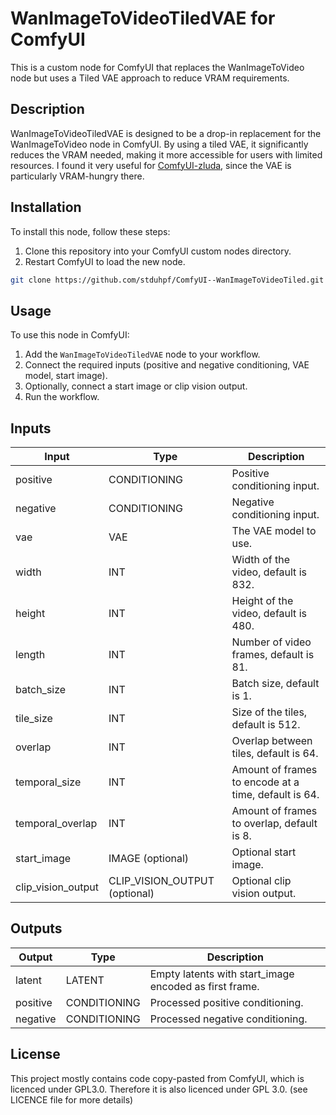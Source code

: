 # WanImageToVideoTiledVAE for ComfyUI

This is a custom node for ComfyUI that replaces the WanImageToVideo node but uses a Tiled VAE approach to reduce VRAM requirements.

## Description

WanImageToVideoTiledVAE is designed to be a drop-in replacement for the WanImageToVideo node in ComfyUI. By using a tiled VAE, it significantly reduces the VRAM needed, making it more accessible for users with limited resources. I found it very useful for [ComfyUI-zluda](https://github.com/patientx/ComfyUI-Zluda), since the VAE is particularly VRAM-hungry there.

## Installation

To install this node, follow these steps:

1. Clone this repository into your ComfyUI custom nodes directory.
2. Restart ComfyUI to load the new node.

```bash
git clone https://github.com/stduhpf/ComfyUI--WanImageToVideoTiled.git /path/to/ComfyUI/custom_nodes/WanImageToVideoTiledVAE
```

## Usage

To use this node in ComfyUI:

1. Add the `WanImageToVideoTiledVAE` node to your workflow.
2. Connect the required inputs (positive and negative conditioning, VAE model, start image).
3. Optionally, connect a start image or clip vision output.
4. Run the workflow.

## Inputs

| Input | Type | Description |
|-------|------|-------------|
| positive | CONDITIONING | Positive conditioning input. |
| negative | CONDITIONING | Negative conditioning input. |
| vae | VAE | The VAE model to use. |
| width | INT | Width of the video, default is 832. |
| height | INT | Height of the video, default is 480. |
| length | INT | Number of video frames, default is 81. |
| batch_size | INT | Batch size, default is 1. |
| tile_size | INT | Size of the tiles, default is 512. |
| overlap | INT | Overlap between tiles, default is 64. |
| temporal_size | INT | Amount of frames to encode at a time, default is 64. |
| temporal_overlap | INT | Amount of frames to overlap, default is 8. |
| start_image | IMAGE (optional) | Optional start image. |
| clip_vision_output | CLIP_VISION_OUTPUT (optional) | Optional clip vision output. |

## Outputs

| Output | Type | Description |
|--------|------|-------------|
| latent | LATENT | Empty latents with start_image encoded as first frame. |
| positive | CONDITIONING | Processed positive conditioning. |
| negative | CONDITIONING | Processed negative conditioning. |

## License

This project mostly contains code copy-pasted from ComfyUI, which is licenced under GPL3.0. Therefore it is also licenced under GPL 3.0. (see LICENCE file for more details)
